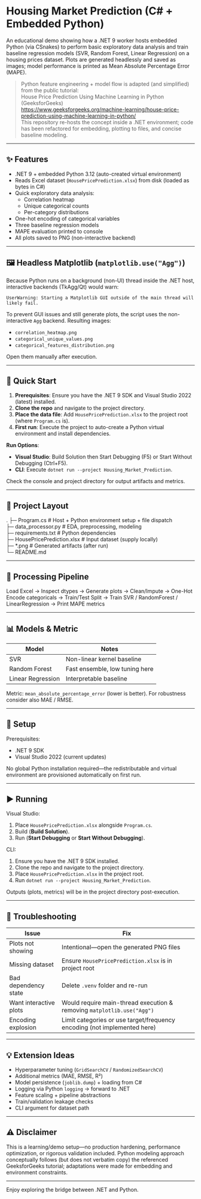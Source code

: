 ﻿# Housing Market Prediction (C# + Embedded Python)

An educational demo showing how a .NET 9 worker hosts embedded Python (via CSnakes) to perform basic exploratory data analysis and train baseline regression models (SVR, Random Forest, Linear Regression) on a housing prices dataset. Plots are generated headlessly and saved as images; model performance is printed as Mean Absolute Percentage Error (MAPE).

> Python feature engineering + model flow is adapted (and simplified) from the public tutorial:  
> House Price Prediction Using Machine Learning in Python (GeeksforGeeks)  
> https://www.geeksforgeeks.org/machine-learning/house-price-prediction-using-machine-learning-in-python/  
> This repository re-hosts the concept inside a .NET environment; code has been refactored for embedding, plotting to files, and concise baseline modeling.

---

## ✨ Features
- .NET 9 + embedded Python 3.12 (auto-created virtual environment)
- Reads Excel dataset (`HousePricePrediction.xlsx`) from disk (loaded as bytes in C#)
- Quick exploratory data analysis:
  - Correlation heatmap
  - Unique categorical counts
  - Per-category distributions
- One-hot encoding of categorical variables
- Three baseline regression models
- MAPE evaluation printed to console
- All plots saved to PNG (non-interactive backend)

---

## 🖼 Headless Matplotlib (`matplotlib.use("Agg")`)
Because Python runs on a background (non-UI) thread inside the .NET host, interactive backends (TkAgg/Qt) would warn:

```
UserWarning: Starting a Matplotlib GUI outside of the main thread will likely fail.
```

To prevent GUI issues and still generate plots, the script uses the non-interactive `Agg` backend. Resulting images:
- `correlation_heatmap.png`
- `categorical_unique_values.png`
- `categorical_features_distribution.png`

Open them manually after execution.

---

## 🚀 Quick Start
1. **Prerequisites**: Ensure you have the .NET 9 SDK and Visual Studio 2022 (latest) installed.
2. **Clone the repo** and navigate to the project directory.
3. **Place the data file**: Add `HousePricePrediction.xlsx` to the project root (where `Program.cs` is).
4. **First run**: Execute the project to auto-create a Python virtual environment and install dependencies.

**Run Options**:
- **Visual Studio**: Build Solution then Start Debugging (F5) or Start Without Debugging (Ctrl+F5).
- **CLI**: Execute `dotnet run --project Housing_Market_Prediction`.

Check the console and project directory for output artifacts and metrics.

---

## 📂 Project Layout
.
├─ Program.cs                # Host + Python environment setup + file dispatch  
├─ data_processor.py         # EDA, preprocessing, modeling  
├─ requirements.txt          # Python dependencies  
├─ HousePricePrediction.xlsx # Input dataset (supply locally)  
├─ *.png                     # Generated artifacts (after run)  
└─ README.md

---

## 🔄 Processing Pipeline
Load Excel → Inspect dtypes → Generate plots → Clean/Impute → One-Hot Encode categoricals → Train/Test Split → Train SVR / RandomForest / LinearRegression → Print MAPE metrics

---

## 📊 Models & Metric
| Model | Notes |
|-------|-------|
| SVR | Non-linear kernel baseline |
| Random Forest | Fast ensemble, low tuning here |
| Linear Regression | Interpretable baseline |

Metric: `mean_absolute_percentage_error` (lower is better). For robustness consider also MAE / RMSE.

---

## 🚀 Setup
Prerequisites:
- .NET 9 SDK
- Visual Studio 2022 (current updates)

No global Python installation required—the redistributable and virtual environment are provisioned automatically on first run.

---

## ▶ Running
Visual Studio:
1. Place `HousePricePrediction.xlsx` alongside `Program.cs`.
2. Build (__Build Solution__).
3. Run (__Start Debugging__ or __Start Without Debugging__).

CLI:
1. Ensure you have the .NET 9 SDK installed.
2. Clone the repo and navigate to the project directory.
3. Place `HousePricePrediction.xlsx` in the project root.
4. Run `dotnet run --project Housing_Market_Prediction`.

Outputs (plots, metrics) will be in the project directory post-execution.

---

## 🔧 Troubleshooting
| Issue | Fix |
|-------|-----|
| Plots not showing | Intentional—open the generated PNG files |
| Missing dataset | Ensure `HousePricePrediction.xlsx` is in project root |
| Bad dependency state | Delete `.venv` folder and re-run |
| Want interactive plots | Would require main-thread execution & removing `matplotlib.use("Agg")` |
| Encoding explosion | Limit categories or use target/frequency encoding (not implemented here) |

---

## 💡 Extension Ideas
- Hyperparameter tuning (`GridSearchCV` / `RandomizedSearchCV`)
- Additional metrics (MAE, RMSE, R²)
- Model persistence (`joblib.dump`) + loading from C#
- Logging via Python `logging` -> forward to .NET
- Feature scaling + pipeline abstractions
- Train/validation leakage checks
- CLI argument for dataset path

---

## ⚠ Disclaimer
This is a learning/demo setup—no production hardening, performance optimization, or rigorous validation included. Python modeling approach conceptually follows (but does not verbatim copy) the referenced GeeksforGeeks tutorial; adaptations were made for embedding and environment constraints.

---

Enjoy exploring the bridge between .NET and Python.

